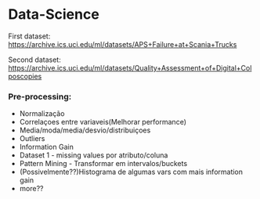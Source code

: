 # Data-Science

First dataset: https://archive.ics.uci.edu/ml/datasets/APS+Failure+at+Scania+Trucks

Second dataset: https://archive.ics.uci.edu/ml/datasets/Quality+Assessment+of+Digital+Colposcopies

### Pre-processing:

- Normalização
- Correlaçoes entre variaveis(Melhorar performance)
- Media/moda/media/desvio/distribuiçoes
- Outliers
- Information Gain
- Dataset 1 - missing values por atributo/coluna
- Pattern Mining - Transformar em intervalos/buckets
- (Possivelmente??)Histograma de algumas vars com mais information gain
- more??
